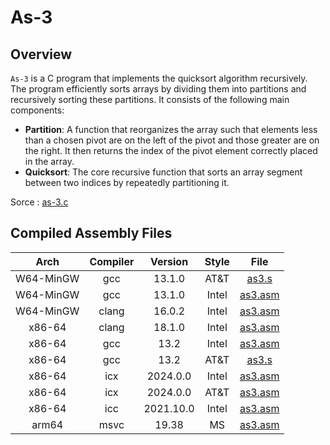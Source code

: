 # As-3

## Overview

`As-3` is a C program that implements the quicksort algorithm recursively. The program efficiently sorts arrays by dividing them into partitions and recursively sorting these partitions. It consists of the following main components:

- **Partition**: A function that reorganizes the array such that elements less than a chosen pivot are on the left of the pivot and those greater are on the right. It then returns the index of the pivot element correctly placed in the array.
- **Quicksort**: The core recursive function that sorts an array segment between two indices by repeatedly partitioning it.

Sorce : [as-3.c](as-3.c)

## Compiled Assembly Files

| Arch | Compiler | Version | Style | File |
|:-----:|:-----:|:-----:|:-----:|:-----:|
| W64-MinGW | gcc | 13.1.0 | AT&T  | [as3.s](W64-MinGW/gcc/as3.s) |
| W64-MinGW | gcc | 13.1.0 | Intel | [as3.asm](W64-MinGW/gcc/as3.asm) |
| W64-MinGW |clang| 16.0.2 | Intel | [as3.asm](W64-MinGW/clang/as3.asm) |
| x86-64 | clang | 18.1.0 | Intel | [as3.asm](x86-64/clang/as3.asm) |
| x86-64 | gcc | 13.2 | Intel | [as3.asm](x86-64/gcc/as3.asm) |
| x86-64 | gcc | 13.2 | AT&T  | [as3.s](x86-64/gcc/as3.s) |
| x86-64 | icx | 2024.0.0 | Intel | [as3.asm](x86-64/icx/as3.asm) |
| x86-64 | icx | 2024.0.0 | AT&T  | [as3.asm](x86-64/icx/as3.s) |
| x86-64 | icc | 2021.10.0 | Intel  | [as3.asm](x86-64/icc/as3.asm) |
| arm64 | msvc | 19.38  | MS   | [as3.asm](arm64/msvc/as3.asm) |
